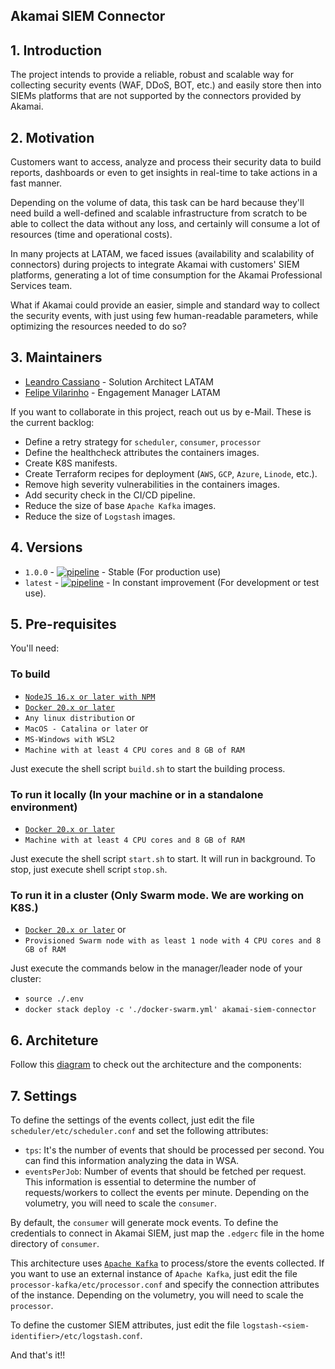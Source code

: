 ## Akamai SIEM Connector

## 1. Introduction

The project intends to provide a reliable, robust and scalable way for collecting security events (WAF, DDoS, BOT, etc.) 
and easily store then into SIEMs platforms that are not supported by the connectors provided by Akamai.

## 2. Motivation

Customers want to access, analyze and process their security data to build reports, dashboards or even to get insights 
in real-time to take actions in a fast manner. 

Depending on the volume of data, this task can be hard because they'll need build a well-defined and scalable 
infrastructure from scratch to be able to collect the data without any loss, and certainly will consume a lot of 
resources (time and operational costs).

In many projects at LATAM, we faced issues (availability and scalability of connectors) during projects to integrate 
Akamai with customers' SIEM platforms, generating a lot of time consumption for the Akamai Professional Services team.

What if Akamai could provide an easier, simple and standard way to collect the security events, with just using few
human-readable parameters, while optimizing the resources needed to do so?

## 3. Maintainers

- [Leandro Cassiano](https://contacts.akamai.com/lcassian) - Solution Architect LATAM
- [Felipe Vilarinho](https://contacts.akamai.com/fvilarin) - Engagement Manager LATAM

If you want to collaborate in this project, reach out us by e-Mail. These is the current backlog:

- Define a retry strategy for `scheduler`, `consumer`, `processor`
- Define the healthcheck attributes the containers images.
- Create K8S manifests.
- Create Terraform recipes for deployment (`AWS`, `GCP`, `Azure`, `Linode`, etc.).
- Remove high severity vulnerabilities in the containers images.
- Add security check in the CI/CD pipeline.
- Reduce the size of base `Apache Kafka` images.
- Reduce the size of `Logstash` images.

## 4. Versions

- `1.0.0` - [![pipeline](https://github.com/lcassiano/akamai-siem-connector/actions/workflows/pipeline.yml/badge.svg?branch=1.0.0)](https://github.com/lcassiano/akamai-siem-connector/actions/workflows/pipeline.yml) - Stable (For production use)
- `latest` - [![pipeline](https://github.com/lcassiano/akamai-siem-connector/actions/workflows/pipeline.yml/badge.svg?branch=main)](https://github.com/lcassiano/akamai-siem-connector/actions/workflows/pipeline.yml) - In constant improvement (For development or test use).

## 5. Pre-requisites

You'll need:

### To build

- [`NodeJS 16.x or later with NPM`](https://nodejs.org)
- [`Docker 20.x or later`](https://docker.com)
- `Any linux distribution` or 
- `MacOS - Catalina or later` or 
- `MS-Windows with WSL2`
- `Machine with at least 4 CPU cores and 8 GB of RAM`

Just execute the shell script `build.sh` to start the building process.

### To run it locally (In your machine or in a standalone environment)

- [`Docker 20.x or later`](https://docker.com)
- `Machine with at least 4 CPU cores and 8 GB of RAM`

Just execute the shell script `start.sh` to start. It will run in background.
To stop, just execute shell script `stop.sh`.

### To run it in a cluster (Only Swarm mode. We are working on K8S.)

- [`Docker 20.x or later`](https://docker.com) or
- `Provisioned Swarm node with as least 1 node with 4 CPU cores and 8 GB of RAM`

Just execute the commands below in the manager/leader node of your cluster:

- `source ./.env`
- `docker stack deploy -c './docker-swarm.yml' akamai-siem-connector`

## 6. Architeture

Follow this [diagram](https://viewer.diagrams.net/?tags=%7B%7D&highlight=FFFFFF&layers=1&nav=1&title=Akamai%20SIEM%20Connector%20Architecture.drawio#R7V1bd5u4Fv41fkwXd9uPubY506zJ1GfWTPsmg2wzwcgFOXHm148Ekg1s2SYxtxS3ayUgLoH97fveEgPzern5HKHV4oF4OBgYmrcZmDcDw9Atw2G%2F%2BMhrOjIa2unAPPI9cdJuYOL%2Fi8WgJkbXvofj3ImUkID6q%2FygS8IQuzQ3hqKIvORPm5Eg%2F1dXaI7BwMRFARz9y%2FfoQryFMdyNf8H%2BfCH%2Fsu6M0yNLJE8WbxIvkEdeMkPm7cC8jgih6dZyc40DTjxJl%2FS6uz1Htw8W4ZCWueD%2Fvvdj%2BlVb3l1HX%2F68%2BPZ9Y3y7udAFGs8oWIs3pu5qwG%2FlBOy2V9OIbc35lqSwcce24vUSi9eir5JWFG%2F4iQu6DNiAzjZR4M9Dtu2yZ8QRG3jGEfUZdS%2FFgaXvefzyqwjH%2Fr9omtxKY%2Fsr4oc0wc6%2BGtg3%2FF5rSuKUP%2FitYxqRJ3xNAsLuexOSkN9l5gdBcYiEVLCVzq%2BDZBOU5I%2BGN5khQcbPmCwxjV7ZKeKoZQiqCZ52HAHxy45DdMnAiwx3WGIMCaacb2%2B9w41tCOjUMH5Bz%2BMfF5M%2FXik2f%2F54efjNeLq%2F0AGKl09oiXw2Nrm%2FfWC%2FLh%2Fv2c%2Fb0EsIC6CLyDr0sCdo%2B7LwKZ6skMuPvjDBzqOaJalVoPrAMD2ERzMXQMSOOO4IT2fVgGAMx3kQIAampsDAqQ0DDYDwPzKN2cgfa7yG0sL0wYpvuq%2BBz2gfmccJP01R%2BjrdDiD3aZ5g9%2FuasttshUOgYysEoIiWjUeepUJrZExNx6kGLScPlgotRwHWsC6wpFnKgAUAwh6zBGKXRHRB5iREwe1u9GonNVxl7c75SshKIPEPpvRVkJ9rsDygMUURveRmijNCgOLYd%2BXwnR%2FI0%2FYCEJN15OJDTCnek91wjumhE4VB4y99ENAIB4j6z3nzWDk%2BltkGHHjj078z29%2F5rT7ZYu9mI%2B6c7LzKnZC979%2FZncxVfHd3WbInr8tBL2xVFnetGdxNuy3c1f4ItGRtMELRwnVHTk2rW3gZZ7w6itfB587gdZ1681G9PmEjXoZZdDOGxicbOBq6oXIL7bo8jVErlkxape1OOauU7D3iyGcvzwM2aKpqkaZhWS9F65Y0DfdJE3%2BZBf%2F5TxoCxO4Ce%2BuAQcpzEFGSsAiCJJzeExasIuLiOC4RFOyJAY74%2FTOb%2FxfnZcbTf8roLflXjaTqo6KklpXT2sK3McDSjUhYSIVkkHJ%2BrnnqJqHfRRpwXbITdH21SWgkj8v8SYyjZ9%2Ftb9ZEN50c5JbmAMhVMWBtSRMD5r6WPymtDvG%2B58l0PS%2FkpgaFfNgk4iZM0VSOeKhS6n1B3NSOI96ojJsjgHgb7ljtHpRplPWg2nKg1OFjq2meXWrne%2BaIOs3TeIRZHlGnUz6xfO5sLWLNfOGQazeKE13AVIGhcUg%2F8yKgoQX%2BNELib%2FfPFy5WMvShopzUqC9sDbsjltpBsSwphrsk7S4C%2Fp49ticcPkF8rbYUsrj0Ma3zSSazC77YlqHkLdIHfdxWB7P8s32ME9SCBdTCHaYuVwT4GXOHxtCmKE4C5CTqon4SRZPZLMY02cjG1D1VFZbdOVVht6kqmijUHE%2BJVV69kUWZ49nljtl%2BGFFfRzi1%2BiIRxpBkNBFCKgVa5MIS4ZfaoJfybVtdS4uZsGBwKxCqJGI%2B90YYQ6NjzREWtNXnNEmVaRJr1LE0iQWlvFrEV%2Btp4MeL3iLuOF1DHCbGFpSuoOHtC0JGQSZ1C2phW4GQWRtCsCDVb4RACNs2QkMdYNHR7OW%2B%2FMcu2lHHPkUU6w17JHhHwx4ZBXck7LFhWekxDVN4pb%2FAIR%2B%2Fq8Z0RkDumu2psdspG7wziahMIByUrDrqCXbZekLHcgp2Nzq1u4uX1D5dwQvWf0r3RInkjh%2FOAcT9zP%2BYred37QZyAb1ukgGR4XgMIG%2B0ScaGTY3n7E%2Bt2R8F4nXlApRdGGYnLOwJpnJc0lQ6HTOVMMJ%2F3FZGUOglEJBoZzh7XRsphiFW67bRgXHfJaN5AtVvaPaE3qgwrT0K84pTFUaSbRRJ2gtCC00ytgp91XzfcW3oj9vQktvsz%2BAdle83TgZpPOZxys4DkRmIjihyB7pMExHc%2FAoJoOJkjUYTQEqPxWinQa2uBBBoKK08tSoR%2B2gzrBxYplJ2lCQ%2FtlOq%2Bu0o2c6n%2FPokqizCyG7QURrCnBCKX0OXOThoyUkeTuNV6vBUEWBG%2BOcax%2F0NMIsNxYapmgbbaLl5CGNMyQFnxCsQeb2IeLkWovrwhmnDs8TXuSJVITY29cbwV0%2FsgaFxGx5bnbN2lO%2Bt6PpXntda%2FKJ2p3vVyFCpt30SF0it3RE2gDr7K5kzqij69j5eEFtMH460sunDuoJYmP1tW0VWneQ5pPo6nKw%2F9NgHytrbeUwivEwK25k0vgfgrS0erUFehqXlpTafAuqn42uV9r3xuOgZ2orIQJk3r881hA0959CgOQYYlpxdUl%2B12To7m1U6m9KJPOptmt0yqIoFlybKandRufvh9hSxuHHSPHblz28QRZyK7PFnJFo2Z287lf8tWu5x65ZberZnld%2BKyh85Rrsq34DO83l6WaWIaznATQMWaJu18VDgATZcr67Kv%2Fv2Ew8CkkH2KwrKqnWhCjIeQ6LYKs8XLI1RHVlKZEVPyqxAch6G5ziDtUcsuJbAg%2B9GJCYzrjgmfEGhkH9sZI%2BNb3nq%2BGw2M1zlRxA8Z%2BrYalN%2FKljbdfesHOfrkPFHCihHRk1Iwu4YqfY5EU9S%2FLcBipn6jjGK%2BFoyRXci9Qx%2FX%2BFwe0aQXn6X%2Fun0Ll1londlRitiIkPrFA8pFuu8%2FGvCFYEpYXbJcsXiFm4eOopnm0rB0EbdAlSxsMgGTTHaH7b1GD1TM7uFHgzev%2BElSfqyJq9xQPbP4OoziuNuyaBivaYko37X74UGLCPvP40d2E2hmpJVxUIDapy6sYpt1d0ULZQAxaWFxRGNcT5UdPRCzTdNwlaxOKK68A7D5eJEEk1OAtH%2BvAfYf7xqfDE4t0dlc5R1VeOtdsoS72wpb76xyYQye5CXO1JlaGd9yu7C09pn3g4%2Bdkbx3aB4MSUo8qD%2F8fHVXPtNR%2B0s7dy8PCi%2Bz3WQA7siECVWO5GBFHIp59nTc8RvX7OgyNUm4GqryfrieTG7YrLHLDR96HD%2BR11LpakROi9mdxihcdsIKRYx6zdCxa8XqbRcowgplhsA4NRdVHX0fFnAsRUOjUyX5OqEVaxWrGZcGDwDsrzbc1Tz0mF43lRUbZpY%2BluIpb2dWFV8C%2F5U8koVq%2BdY1YAKVuV511fPVnwBYx0E%2FIGXKERz3h9ebHWb8qOXT2iJ%2FF9FD1cErpUHV2E9m%2B1qLrNMYaWCVVlp%2BGTBUqTumhUs2F9wz5O7LuKNolOcFTDFXIGcjKWVZHjS9TqmRPWR5LMU5rwBKIW6ghXs2lihRKGkSimsrph4shTqiokdzYohDPHK2TcpW79MqFGTiTMUrnZFNo7tRoQ3Vm2PfWaisHggHuZn%2FAc%3D) to check out the architecture and the components:

## 7. Settings

To define the settings of the events collect, just edit the file `scheduler/etc/scheduler.conf` and set the 
following attributes:

- `tps`: It's the number of events that should be processed per second. You can find this information analyzing the data
in WSA.
- `eventsPerJob`: Number of events that should be fetched per request. This information is essential to determine the
number of requests/workers to collect the events per minute. Depending on the volumetry, you will need to scale the 
`consumer`.

By default, the `consumer` will generate mock events. To define the credentials to connect in Akamai SIEM, just map the 
`.edgerc` file in the home directory of `consumer`.

This architecture uses [`Apache Kafka`](https://kafka.apache.org) to process/store the events collected. If you want to 
use an external instance of `Apache Kafka`, just edit the file `processor-kafka/etc/processor.conf` and specify the 
connection attributes of the instance. Depending on the volumetry, you will need to scale the `processor`.

To define the customer SIEM attributes, just edit the file `logstash-<siem-identifier>/etc/logstash.conf`.

And that's it!!
